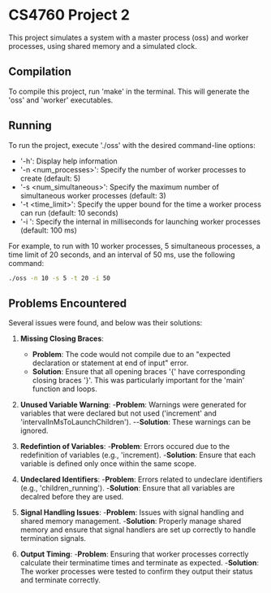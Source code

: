 # CS4760 Project 2

This project simulates a system with a master process (oss) and worker processes, using shared memory and a simulated clock.

## Compilation

To compile this project, run 'make' in the terminal. This will generate the 'oss' and 'worker' executables.

## Running

To run the project, execute './oss' with the desired command-line options:

* '-h': Display help information
* '-n <num_processes>': Specify the number of worker processes to create (default: 5)
* '-s <num_simultaneous>': Specify the maximum number of simultaneous worker processes (default: 3)
* '-t <time_limit>': Specify the upper bound for the time a worker process can run (default: 10 seconds)
* '-i <interval>': Specify the internal in milliseconds for launching worker processes (default: 100 ms)

For example, to run with 10 worker processes, 5 simultaneous processes, a time limit of 20 seconds, and an interval of 50 ms, use the following command:

``` bash
./oss -n 10 -s 5 -t 20 -i 50
```
## Problems Encountered

Several issues were found, and below was their solutions:

1. **Missing Closing Braces**:
	- **Problem**: The code would not compile due to an "expected declaration or statement at end of input" error.
	- **Solution**: Ensure that all opening braces '{' have corresponding closing braces '}'. This was particularly important for the 'main' function and loops.

2. **Unused Variable Warning**:
	-**Problem**: Warnings were generated for variables that were declared but not used ('increment' and 'intervalInMsToLaunchChildren').
	--**Solution**: These warnings can be ignored.

3. **Redefintion of Variables**:
	-**Problem**: Errors occured due to the redefinition of variables (e.g., 'increment).
	-**Solution**: Ensure that each variable is defined only once within the same scope.

4. **Undeclared Identifiers**:
	-**Problem**: Errors related to undeclare identifiers (e.g., 'children_running').
	-**Solution**: Ensure that all variables are decalred before they are used.

5. **Signal Handling Issues**:
	-**Problem**: Issues with signal handling and shared memory management.
	-**Solution**: Properly manage shared memory and ensure that signal handlers are set up correctly to handle termination signals.

6. **Output Timing**:
	-**Problem**: Ensuring that worker processes correctly calculate their terminatime times and terminate as expected.
	-**Solution**: The worker processes were tested to confirm they output their status and terminate correctly.



